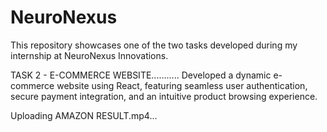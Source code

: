 # NeuroNexus
This repository showcases one of the two tasks developed during my internship at NeuroNexus Innovations.

TASK 2 - E-COMMERCE WEBSITE...........
Developed a dynamic e-commerce website using React, featuring seamless user authentication, secure payment integration, and an intuitive product browsing experience.




Uploading AMAZON RESULT.mp4…



